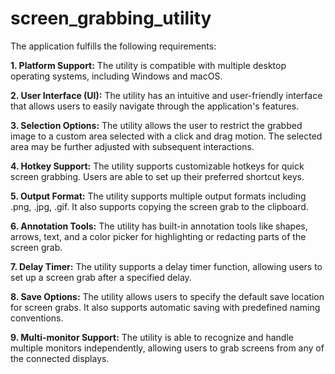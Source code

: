 # screen_grabbing_utility

The application fulfills the following requirements: 

**1. Platform Support:** The utility is compatible with multiple desktop
operating systems, including Windows and macOS.

**2. User Interface (UI):** The utility has an intuitive and user-friendly
interface that allows users to easily navigate through the application's
features.

**3. Selection Options:** The utility allows the user to restrict the grabbed
image to a custom area selected with a click and drag motion. The selected
area may be further adjusted with subsequent interactions.

**4. Hotkey Support:** The utility supports customizable hotkeys for quick
screen grabbing. Users are able to set up their preferred shortcut keys.

**5. Output Format:** The utility supports multiple output formats including
.png, .jpg, .gif. It also supports copying the screen grab to the clipboard.

**6. Annotation Tools:** The utility has built-in annotation tools like
shapes, arrows, text, and a color picker for highlighting or redacting parts of
the screen grab.

**7. Delay Timer:** The utility supports a delay timer function, allowing users
to set up a screen grab after a specified delay.

**8. Save Options:** The utility allows users to specify the default save
location for screen grabs. It also supports automatic saving with
predefined naming conventions.

**9. Multi-monitor Support:** The utility is able to recognize and handle
multiple monitors independently, allowing users to grab screens from any of the connected
displays.
